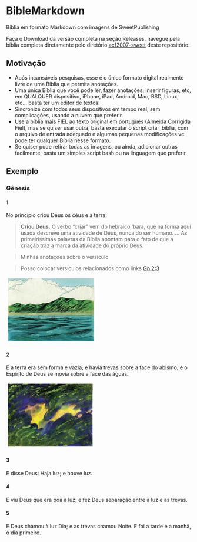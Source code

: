 # BibleMarkdown
Bíblia em formato Markdown com imagens de SweetPublishing

Faça o Download da versão completa na seção Releases, navegue pela bíblia completa diretamente pelo diretório [acf2007-sweet](acf2007-sweet) deste repositório.

## Motivação
- Após incansáveis pesquisas, esse é o único formato digital realmente livre de uma Bíblia que permita anotações.
- Uma única Bíblia que você pode ler, fazer anotações, inserir figuras, etc, em QUALQUER dispositivo, iPhone, iPad, Android, Mac, BSD, Linux, etc... basta ter um editor de textos!
- Sincronize com todos seus dispositivos em tempo real, sem complicações, usando a nuvem que preferir.
- Use a bíblia mais FIEL ao texto original em português (Almeida Corrigida Fiel), mas se quiser usar outra, basta executar o script criar_biblia, com o arquivo de entrada adequado e algumas pequenas modificações vc pode ter qualquer Bíblia nesse formato.
- Se quiser pode retirar todas as imagens, ou ainda, adicionar outras facilmente, basta um simples script bash ou na linguagem que preferir.

## Exemplo

### Gênesis

#### 1
No princípio criou Deus os céus e a terra.

> **Criou Deus.** O verbo “criar” vem do hebraico ‘bara, que na forma aqui usada descreve uma atividade de Deus, nunca do ser humano. … As primeiríssimas palavras da Bíblia apontam para o fato de que a criação traz a marca da atividade do próprio Deus.

> Minhas anotações sobre o versículo

> Posso colocar versiculos relacionados como links [Gn 2:3](acf2007-sweet/Gn/2.md#3)

![](1-0.jpg)

#### 2
E a terra era sem forma e vazia; e havia trevas sobre a face do abismo; e o Espírito de Deus se movia sobre a face das águas.

![](2-0.jpg)

#### 3
E disse Deus: Haja luz; e houve luz.

#### 4
E viu Deus que era boa a luz; e fez Deus separação entre a luz e as trevas.

#### 5
E Deus chamou à luz Dia; e às trevas chamou Noite. E foi a tarde e a manhã, o dia primeiro.
